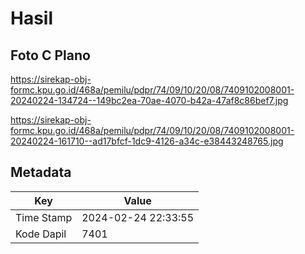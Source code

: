 # Hasil

## Foto C Plano

https://sirekap-obj-formc.kpu.go.id/468a/pemilu/pdpr/74/09/10/20/08/7409102008001-20240224-134724--149bc2ea-70ae-4070-b42a-47af8c86bef7.jpg

https://sirekap-obj-formc.kpu.go.id/468a/pemilu/pdpr/74/09/10/20/08/7409102008001-20240224-161710--ad17bfcf-1dc9-4126-a34c-e38443248765.jpg


## Metadata

| Key        | Value               |
| ---------- | ------------------- |
| Time Stamp | 2024-02-24 22:33:55 |
| Kode Dapil | 7401                |



